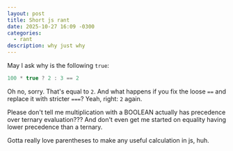 ```yaml
---
layout: post
title: Short js rant
date: 2025-10-27 16:09 -0300
categories:
  - rant
description: why just why
---
```

May I ask why is the following `true`:

```js
100 * true ? 2 : 3 == 2
```

Oh no, sorry. That's equal to `2`. And what happens if you fix the loose `==` and replace it with stricter `===`? Yeah, right: `2` again.

Please don't tell me multiplication with a BOOLEAN actually has precedence over ternary evaluation??? And don't even get me started on equality having lower precedence than a ternary.

Gotta really love parentheses to make any useful calculation in js, huh.